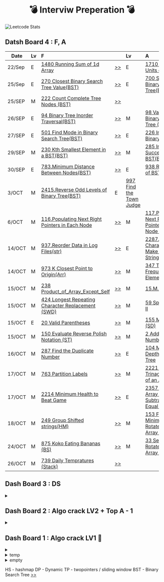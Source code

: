 
<div align="center"> 
  
  # :bomb: Interviw Preperation :bomb:  
</div>


![Leetcode Stats](https://leetcard.jacoblin.cool/jy-977) 

## Datsh Board 4 : F, A
| Date |Lv| F||Lv| A ||
| -------------  |:------------- |:--|:------------- |:------------- |:-------------|--| 
|22/Sep |E|[1480 Running Sum of 1d Array](https://leetcode.com/problems/running-sum-of-1d-array/)|[>>](https://github.com/jy-977/Mamang-Repo/blob/main/Algorithm/1480.E.Running_Sum_of_1d_Array.py)|E|[1710 Maximum Units on a Truck](https://leetcode.com/problems/maximum-units-on-a-truck/)|[>>](https://github.com/jy-977/Mamang-Repo/blob/main/Algorithm/1710.E.Maximum_Units_on_a_Track.py)
|25/Sep |E|[270 Closest Binary Search Tree Value(BST)](https://leetcode.com/problems/closest-binary-search-tree-value/)|[>>](https://github.com/jy-977/Mamang-Repo/blob/main/Algorithm/270.E.Closest_Binary_Search_Tree_Value.py)|E|[700 Search in a Binary Search Tree(BST)](https://leetcode.com/problems/search-in-a-binary-search-tree/)|[>>](https://github.com/jy-977/Mamang-Repo/blob/main/Algorithm/700.E.Search_in_a_Binary_Search_Tree.py)
|25/SEP |M|[222 Count Complete Tree Nodes (BST)](https://leetcode.com/problems/count-complete-tree-nodes/)|[>>](https://github.com/jy-977/Mamang-Repo/blob/main/Algorithm/222.M.Count_Complete_Tree_Nodes.py)|
|26/SEP |E|[94 Binary Tree Inorder Traversal(BST)](https://leetcode.com/problems/binary-tree-inorder-traversal/)|[>>](https://github.com/jy-977/Mamang-Repo/blob/main/Algorithm/94.E.Binary_Tree_Inorder_Traversal.py)|M|[98 Validate Binary Search Tree (BST)](https://leetcode.com/problems/validate-binary-search-tree/)|[>>](https://leetcode.com/problems/count-complete-tree-nodes/)|[>>](https://github.com/jy-977/Mamang-Repo/blob/main/Algorithm/98.M.Validate_Binary_Search_Tree.py)
|27/SEP|E|[501 Find Mode in Binary Search Tree(BST)](https://leetcode.com/problems/find-mode-in-binary-search-tree/)|[>>](https://github.com/jy-977/Mamang-Repo/blob/main/Algorithm/501.E.Find_Mode_in_Binary_Search_Tree.py)|E|[226 Invert Binary Tree (BT)](https://leetcode.com/problems/invert-binary-tree/)|[>>](https://github.com/jy-977/Mamang-Repo/blob/main/Algorithm/226.E.Invert_Binary_Tree.py)
|29/SEP|M|[230 Kth Smallest Element in a BST(BST)](https://leetcode.com/problems/kth-smallest-element-in-a-bst/)|[>>](https://github.com/jy-977/Mamang-Repo/blob/main/Algorithm/230.M.Kth_Smallest_Element_in_a_BST.py)|M|[285 Inorder Successor in BST(BST)](https://leetcode.com/problems/inorder-successor-in-bst/)|[>>](https://github.com/jy-977/Mamang-Repo/blob/main/Algorithm/285.M.Inorder_Successor_in_BST.py)
|30/SEP|E|[783.Minimum Distance Between Nodes(BST)](https://leetcode.com/problems/minimum-distance-between-bst-nodes/)|[>>](https://github.com/jy-977/Mamang-Repo/blob/main/Algorithm/783.E.Minimum_Distance_Between_BST_Nodes.py)|E|[938 Range Sum of BST (BST)](https://leetcode.com/problems/range-sum-of-bst/)|[>>](https://github.com/jy-977/Mamang-Repo/blob/main/Algorithm/938.E.Range_Sum_of_BST.py)
|3/OCT|M|[2415.Reverse Odd Levels of Binary Tree(BST)](https://leetcode.com/problems/minimum-distance-between-bst-nodes/)|E|[997 Find the Town Judge](https://leetcode.com/problems/find-the-town-judge/)|
|6/OCT|M|[116.Populating Next Right Pointers in Each Node](https://leetcode.com/problems/populating-next-right-pointers-in-each-node/)|[>>](https://github.com/jy-977/Mamang-Repo/blob/main/Algorithm/116-1.M.Populating_Next_Right_Pointers_in_Each_Node.py)|M|[117.Populating Next Right Pointers in Node II](https://leetcode.com/problems/populating-next-right-pointers-in-each-node-ii/)| [>>](https://github.com/jy-977/Mamang-Repo/blob/main/Algorithm/117.M.Populating_Next_Right_Pointers_in_Each_Node_II.py)
|14/OCT|M|[937.Reorder Data in Log Files(str)](https://leetcode.com/problems/reorder-data-in-log-files/)|[>>](https://github.com/jy-977/Mamang-Repo/blob/main/Algorithm/937.M.Reorder_Data_in_Log_Files.py)|E|[2287.Rearrange Characters to Make Target String](https://leetcode.com/problems/rearrange-characters-to-make-target-string/)|[>>](https://github.com/jy-977/Mamang-Repo/blob/main/Algorithm/2287.E.Rearrange_Characters_to_Make_Target_String.py)
|14/OCT|M|[973 K Closest Point to Origin(Arr)](https://leetcode.com/problems/k-closest-points-to-origin/)|[>>](https://github.com/jy-977/Mamang-Repo/blob/main/Algorithm/973.M.K_Closest_Points_to_Origin.py)|M|[347 Top K Frequent Elements](https://leetcode.com/problems/top-k-frequent-elements/)|[>>](https://github.com/jy-977/Mamang-Repo/blob/main/Algorithm/347.M.Top_K_Frequent_Elements.py)
|15/OCT|M|[238 Product_of_Array_Except_Self](https://leetcode.com/problems/product-of-array-except-self/)|[>>](https://github.com/jy-977/Mamang-Repo/blob/main/Algorithm/238.M.Product_of_Array_Except_Self.py)|M|[15.M.3Sum](https://leetcode.com/problems/3sum/)|[>>](https://github.com/jy-977/Mamang-Repo/blob/main/Algorithm/15.M.3Sum.py)
|15/OCT|M|[424 Longest Repeating Character Replacement (SWD)](https://leetcode.com/problems/longest-repeating-character-replacement/)|[>>](https://github.com/jy-977/Mamang-Repo/blob/main/Algorithm/424.M.Longest_Repeating_Charater_Replacement.py)|M|[59 Sprial Matrix II](https://leetcode.com/problems/spiral-matrix-ii/)|[>>](https://github.com/jy-977/Mamang-Repo/blob/main/Algorithm/59.M.Spiral_Matrix_II.py)
|15/OCT|E|[20 Valid Parentheses](https://leetcode.com/problems/valid-parentheses/)|[>>](https://github.com/jy-977/Mamang-Repo/blob/main/Algorithm/20.E.Valid_Parenthese.py)|M|[155 Min Stack (SD)](https://leetcode.com/problems/min-stack/)|[>>](https://github.com/jy-977/Mamang-Repo/blob/main/Algorithm/155.M.Min_Stack.py)
|15/OCT|M|[150 Evaluate Reverse Polish Notation (ST)](https://leetcode.com/problems/evaluate-reverse-polish-notation/)|[>>](https://github.com/jy-977/Mamang-Repo/blob/main/Algorithm/150.M.Evaluate_Reverse_Polish_Notation.py)|M|[2 Add Two Numbers (LL)](https://leetcode.com/problems/add-two-numbers/)|[>>](https://github.com/jy-977/Mamang-Repo/blob/main/Algorithm/2.M.Add_Two_Numbers.py)
|16/OCT|M|[287 Find the Duplicate Number](https://leetcode.com/problems/find-the-duplicate-number/)|[>>](https://github.com/jy-977/Mamang-Repo/blob/main/Algorithm/287.M.Find_the_Duplicate_Number.py)|E|[104 Maximum Depth of Binary Tree](https://leetcode.com/problems/maximum-depth-of-binary-tree/)|[>>](https://github.com/jy-977/Mamang-Repo/blob/main/Algorithm/104.E.Maximum_Depth_of_Binary_Tree.py)
|17/OCT|M|[763 Partition Labels](https://leetcode.com/problems/partition-labels/)|[>>](https://github.com/jy-977/Mamang-Repo/blob/main/Algorithm/763.M.Partition_Labels.py)|M|[2221 Find Trinagular Sum of an Array](https://leetcode.com/problems/find-triangular-sum-of-an-array/)|[>>](https://leetcode.com/problems/partition-labels/)|[>>](https://github.com/jy-977/Mamang-Repo/blob/main/Algorithm/2221.M.Find_Triangular_Sum_of_an_Array.py)
|17/OCT|M|[2214 Minimum Health to Beat Game](https://leetcode.com/problems/minimum-health-to-beat-game/)|[>>](https://github.com/jy-977/Mamang-Repo/blob/main/Algorithm/2214.M.Minimum_Health_to_Beat_Game.py)|E|[2357 Make Array Zero by Subtracting Equal Amounts](https://leetcode.com/problems/make-array-zero-by-subtracting-equal-amounts/)|[>>](https://github.com/jy-977/Mamang-Repo/blob/main/Algorithm/2357.E.Make_Array_Zero_by_Substracting_Equal_Amounts.py)
|18/OCT|M|[249 Group Shifted strings(HM)](https://leetcode.com/problems/group-shifted-strings/)|[>>](https://github.com/jy-977/Mamang-Repo/blob/main/Algorithm/249.M.Group_Shifted_Strings.py)|M|[153 Find Minimum in Rotated Sorted Array (BS)](https://leetcode.com/problems/find-minimum-in-rotated-sorted-array/)|[>>](https://github.com/jy-977/Mamang-Repo/blob/main/Algorithm/153.M.Find_Minimum_in_Rotated_Sorted_Array.py)
|24/OCT|M|[875 Koko Eating Bananas (BS)](https://leetcode.com/problems/koko-eating-bananas/)|[>>](https://github.com/jy-977/Mamang-Repo/blob/main/Algorithm/875.M.Koko_Eating_Bananas.py)|M|[33 Search in Rotated Sorted Array (BS)](https://leetcode.com/problems/search-in-rotated-sorted-array/)|[>>](https://github.com/jy-977/Mamang-Repo/blob/main/Algorithm/33.M.Search_in_Rotated_Sorted_Array.py)|
|26/OCT|M|[739 Daily Tempratures (Stack)](https://leetcode.com/problems/daily-temperatures/)|[>>](https://github.com/jy-977/Mamang-Repo/blob/main/Algorithm/739.M.Daily_Temperatures.py)
## Dash Board 3 : DS
<details><summary></summary>

| Date |DS|Lv| Algo Crack||Lv| Top Ama Interview ||
| ------------- |--- |:-------------: |-- |:------------- |:-------------: |:-------------:|--| 
|05/SEP|Array|![easy](https://img.shields.io/badge/Easy-5cb85c.svg?style=flat)|[217 Contains Duplication](https://leetcode.com/problems/contains-duplicate/)|[:arrow_forward:](https://github.com/jy-977/Mamang-Repo/blob/main/Algorithm/217.E.Contains%20Duplication.py)|![Medium](https://img.shields.io/badge/Medium-f0ad4e.svg?style=flat)|[53 Maximum Subarray](https://leetcode.com/problems/maximum-subarray/)|[:arrow_forward:](https://github.com/jy-977/Mamang-Repo/blob/main/Algorithm/53.M.Maximum%20Subarray.py)
|06/SEP|Array|![easy](https://img.shields.io/badge/Easy-5cb85c.svg?style=flat)|[88 Merge Sorted Array](https://leetcode.com/problems/merge-sorted-array/)|[:arrow_forward:](https://github.com/jy-977/Mamang-Repo/blob/main/Algorithm/88.E.Merge_Sorted_Array.py)|![Medium](https://img.shields.io/badge/Medium-f0ad4e.svg?style=flat)|
|07/SEP|Array|![easy](https://img.shields.io/badge/Easy-5cb85c.svg?style=flat)|[350 Intersection of Two Arrays II(HS)](https://leetcode.com/problems/intersection-of-two-arrays-ii/)|[:arrow_forward:](https://github.com/jy-977/Mamang-Repo/blob/main/Algorithm/350.E.Intersection_of_Two_Arrays_II.py)|![easy](https://img.shields.io/badge/Easy-5cb85c.svg?style=flat)|[121 Best Time to Buy and Sell Stocks](https://leetcode.com/problems/best-time-to-buy-and-sell-stock/)|[:arrow_forward:](https://github.com/jy-977/Mamang-Repo/blob/main/Algorithm/121.E.Best_Time_to_Buy_and_Sell_Stock.py)
|08/SEP|Array|![easy](https://img.shields.io/badge/Easy-5cb85c.svg?style=flat)|[118 Pascals Triangle](https://leetcode.com/problems/pascals-triangle/)|[:arrow_forward:](https://github.com/jy-977/Mamang-Repo/blob/main/Algorithm/118.E.Pascals_Triangle.py)|![Medium](https://img.shields.io/badge/Medium-f0ad4e.svg?style=flat)|[36 Valid Sudoku](https://leetcode.com/problems/valid-sudoku/)|
|08/SEP|STR|![easy](https://img.shields.io/badge/Easy-5cb85c.svg?style=flat)|[387 First Unique Character in a String](https://leetcode.com/problems/first-unique-character-in-a-string/)|[:arrow_forward:](https://github.com/jy-977/Mamang-Repo/blob/main/Algorithm/387.E.First_Unique_Character_in_a_String.py)|![easy](https://img.shields.io/badge/Easy-5cb85c.svg?style=flat)|[383 Ransom Note](https://leetcode.com/problems/ransom-note/)|[:arrow_forward:](https://github.com/jy-977/Mamang-Repo/blob/main/Algorithm/383.E.Ransom_Note.py)
|11/SEP|LinkedList|![easy](https://img.shields.io/badge/Easy-5cb85c.svg?style=flat)|[242 Valid Anagram](https://leetcode.com/problems/valid-anagram/)|[:arrow_forward:](https://github.com/jy-977/Mamang-Repo/blob/main/Algorithm/242.E.Valid_Anagram.py)|![easy](https://img.shields.io/badge/Easy-5cb85c.svg?style=flat)|[141 Linked List Cycle](https://leetcode.com/problems/linked-list-cycle/?envType=study-plan&id=data-structure-i)|[:arrow_forward:](https://github.com/jy-977/Mamang-Repo/blob/main/Algorithm/141.E.Linked_List_Cycle.py)
</details>

## Dash Board 2 : Algo crack LV2 + Top A - 1
<details><summary></summary>

| Date |Lv| Algo Crack||Lv| Top A Interview ||
| ------------- | :-------------: | :------------- |:-------------: |:-------------:| :------------- | :-------------:|
| 09/AUG  |![Medium](https://img.shields.io/badge/Medium-f0ad4e.svg?style=flat)  | [34 Find First and Last Position ..](https://leetcode.com/problems/find-first-and-last-position-of-element-in-sorted-array/)|[:arrow_forward:](https://github.com/jy-977/Mamang-Repo/blob/main/Algorithm/34.E.Find%20First%20and%20Last%20Position%20of%20Element%20in%20Sorted%20Array.py) :heavy_minus_sign: | ![easy](https://img.shields.io/badge/Easy-5cb85c.svg?style=flat)   |[1 Two Sum](https://leetcode.com/problems/two-sum/)|[:arrow_forward:](https://github.com/jy-977/Mamang-Repo/blob/main/Algorithm/1.E.Two%20Sum.py) |
 | 10/AUG  |![Medium](https://img.shields.io/badge/Medium-f0ad4e.svg?style=flat)  | [33 Search in Rotated Sorted Array](https://leetcode.com/problems/search-in-rotated-sorted-array/)|[:arrow_forward:](https://github.com/jy-977/Mamang-Repo/blob/main/Algorithm/33.M.Search%20in%20Rotated%20Sorted%20Array.py) | ![Medium](https://img.shields.io/badge/Medium-f0ad4e.svg?style=flat)|[12 Integer to Roman](https://leetcode.com/problems/integer-to-roman/) | [:arrow_forward:](https://github.com/jy-977/Mamang-Repo/blob/main/Algorithm/12.M.Integer%20to%20Roman.py) :heavy_minus_sign:
 | 11/AUG  |![Medium](https://img.shields.io/badge/Medium-f0ad4e.svg?style=flat)  | [74 Search a 2D Matrix](https://leetcode.com/problems/search-a-2d-matrix/)|[:arrow_forward:](https://github.com/jy-977/Mamang-Repo/blob/main/Algorithm/74.M.Search%20a%202D%20Matrix.py)  |![Hard](https://img.shields.io/badge/Hard-d9534f.svg?style=flat)  |[23 Merge k Sorted Lists](https://leetcode.com/problems/merge-k-sorted-lists/) | 
  |13/AUG |![Medium](https://img.shields.io/badge/Medium-f0ad4e.svg?style=flat)  | [153 Find Minimum in Rotated ..](https://leetcode.com/problems/find-minimum-in-rotated-sorted-array/)|[:arrow_forward:](https://github.com/jy-977/Mamang-Repo/blob/main/Algorithm/153.M.Find%20Minimum%20in%20Rotated%20Sorted%20Array.py)  |![Hard](https://img.shields.io/badge/Hard-d9534f.svg?style=flat)  |[42 Trapping Rain Water](https://leetcode.com/problems/trapping-rain-water/)|[:arrow_forward:](https://github.com/jy-977/Mamang-Repo/blob/main/Algorithm/42.H.Trapping%20Rain%20Water.py) :heavy_minus_sign:| 
  |14/AUG |![Medium](https://img.shields.io/badge/Medium-f0ad4e.svg?style=flat)  | [162 Find Peak Element](https://leetcode.com/problems/find-peak-element/)|[:arrow_forward:](https://github.com/jy-977/Mamang-Repo/blob/main/Algorithm/162.M.Find%20Peak%20Element.py) :heavy_minus_sign: |![Medium](https://img.shields.io/badge/Medium-f0ad4e.svg?style=flat)   |[49 Group Anagrams](https://leetcode.com/problems/group-anagrams/)|[:arrow_forward:](https://github.com/jy-977/Mamang-Repo/blob/main/Algorithm/49.M.Group%20Anagrams.py) :heavy_minus_sign:| 
 |15/AUG |![Medium](https://img.shields.io/badge/Medium-f0ad4e.svg?style=flat)  | [82 Remove Duplicates from..](https://leetcode.com/problems/remove-duplicates-from-sorted-list-ii/)| |![Hard](https://img.shields.io/badge/Hard-d9534f.svg?style=flat)   |[127 Word Ladder](https://leetcode.com/problems/word-ladder/)|| 
|16/AUG |![Medium](https://img.shields.io/badge/Medium-f0ad4e.svg?style=flat)  | [15 3Sum](https://leetcode.com/problems/3sum/)| |![Medium](https://img.shields.io/badge/Medium-f0ad4e.svg?style=flat)  |[138 Copy List with Random Pointer](https://leetcode.com/problems/copy-list-with-random-pointer/)|[:arrow_forward:](https://github.com/jy-977/Mamang-Repo/blob/main/Algorithm/138.M.Copy%20List%20with%20Random%20Pointer.py)| 
|17/AUG | ![easy](https://img.shields.io/badge/Easy-5cb85c.svg?style=flat)   | [844 Backspace String Compare](https://leetcode.com/problems/backspace-string-compare/)|[:arrow_forward:](https://github.com/jy-977/Mamang-Repo/blob/main/Algorithm/844.E.Backspace%String%20Compare.py)  |![Medium](https://img.shields.io/badge/Medium-f0ad4e.svg?style=flat)  |[139 Word Break](https://leetcode.com/problems/word-break/)|| 
|23/AUG,7/SEP |![Medium](https://img.shields.io/badge/Medium-f0ad4e.svg?style=flat)   | [11 Container With Most Water](https://leetcode.com/problems/container-with-most-water/)|[:arrow_forward:](https://github.com/jy-977/Mamang-Repo/blob/main/Algorithm/11.M.Container%20With%20Most%20Water.py)  |![Medium](https://img.shields.io/badge/Medium-f0ad4e.svg?style=flat)  |[200 Number of Islands(BFS)](https://leetcode.com/problems/number-of-islands/)|[:arrow_forward:](https://github.com/jy-977/Mamang-Repo/blob/main/Algorithm/200.M.Number_of_Islands.py) 
|5/SEP ||||![easy](https://img.shields.io/badge/Easy-5cb85c.svg?style=flat) |[1603 Design Parking System](https://leetcode.com/problems/design-parking-system/) | [:arrow_forward:](https://github.com/jy-977/Mamang-Repo/blob/main/Algorithm/1603.E.Design%20Parking%20System.py) 
|10/SEP ||||![Medium](https://img.shields.io/badge/Medium-f0ad4e.svg?style=flat)  |[207 Course Schedule dfs](https://leetcode.com/problems/course-schedule/) | [:arrow_forward:](https://github.com/jy-977/Mamang-Repo/blob/main/Algorithm/207.M.Course_Schedule.py) 
 </details>

## Dash Board 1 : Algo crack LV1  :calendar: 
<details><summary></summary>

||Q1|Q2|Q3|Q4|Q5|
|:---:|---|---|---|---|---|
|Binary Search, two pointers|[704 E Binary search ](https://leetcode.com/problems/binary-search/)[:arrow_forward:](https://github.com/jy-977/Mamang-Repo/blob/main/Algorithm/704.Binary%20Search.py)|[278 E First Bad Version](https://leetcode.com/problems/first-bad-version/) [:arrow_forward:](https://github.com/jy-977/Mamang-Repo/blob/main/Algorithm/35.%20Search%20Insert%20Position.py)|[35 E Search Insert Position](https://leetcode.com/problems/search-insert-position/)[:arrow_forward:](https://github.com/jy-977/Mamang-Repo/blob/main/Algorithm/35.%20Search%20Insert%20Position.py)|[977 E Squares of a Sorted Array](https://leetcode.com/problems/squares-of-a-sorted-array/)[:arrow_forward:](https://github.com/jy-977/Mamang-Repo/blob/main/Algorithm/977.Squares%20of%20a%20Sorted%20Array.py)|189 M Rotated Array|
|Two pointers|[283 E Move zeroes](https://leetcode.com/problems/move-zeroes/)[:arrow_forward:](https://github.com/jy-977/Mamang-Repo/blob/main/Algorithm/283.E.Move%20Zeros.py)|[167 M two SumII](https://leetcode.com/problems/two-sum-ii-input-array-is-sorted/)[:arrow_forward:](https://github.com/jy-977/Mamang-Repo/blob/main/Algorithm/167.M.Two%20Sum%20II.py) |[344 E Reverse String](https://leetcode.com/problems/reverse-string/)[:arrow_forward:](https://github.com/jy-977/Mamang-Repo/blob/main/Algorithm/344.E.Reverse%20String.py)|[557 E Reversed Words in a StringIII](https://leetcode.com/problems/reverse-words-in-a-string-iii/)[:arrow_forward:](https://github.com/jy-977/Mamang-Repo/blob/main/Algorithm/557.E.Reverse%20Words%20in%20a%20String%20III.py)|[876 E Middle of the Linked List](https://leetcode.com/problems/middle-of-the-linked-list/)[:arrow_forward:](https://github.com/jy-977/Mamang-Repo/blob/main/Algorithm/876.E.Middle%20of%20the%20LinkedList.py)
|Sliding window|[3 M Longest Substring Without Repeating Characters](https://leetcode.com/problems/longest-substring-without-repeating-characters/)[:arrow_forward:](https://github.com/jy-977/Mamang-Repo/blob/main/Algorithm/3.M.Longest%20Substring%20Without%20Repeating%20Characters.py)|[ 567 M Permutation in String](https://leetcode.com/problems/permutation-in-string/)[:arrow_forward:](https://github.com/jy-977/Mamang-Repo/blob/main/Algorithm/567.M.Permuation%20in%20String.py)
|BFS, DFS|[733 E Flood Fill](https://leetcode.com/problems/flood-fill/)[:arrow_forward:](https://github.com/jy-977/FAANG-Repo/blob/main/Algorithm/733.E.Flood%20Fill.py)|[116 M Populating Next Right Pointers in Each Node](https://leetcode.com/problems/populating-next-right-pointers-in-each-node/)[:arrow_forward:](https://github.com/jy-977/Mamang-Repo/blob/main/Algorithm/116.M.Popluating%20Next%20Right%20Pointers%20in%20Each%20Node.py)|[617 E Merge Two Binary Trees](https://leetcode.com/problems/merge-two-binary-trees/)[:arrow_forward:](https://github.com/jy-977/Mamang-Repo/blob/main/Algorithm/617.E.Merge%20Two%20Binary%20Trees.py) |[542 M 01 Matrix](https://leetcode.com/problems/01-matrix/)[:arrow_forward:](https://github.com/jy-977/Mamang-Repo/blob/main/Algorithm/542.M.01%20Matrix.py)|[944 M Rotting Oranges](https://leetcode.com/problems/rotting-oranges/) [:arrow_forward:](https://github.com/jy-977/Mamang-Repo/blob/main/Algorithm/994.M.Rotting%20Oranges.py)|
|Backtracking, Recursive|[21 E Merge Two Sorted Lists](https://leetcode.com/problems/merge-two-sorted-lists/) [:arrow_forward:](https://github.com/jy-977/Mamang-Repo/blob/main/Algorithm/21.E.Merge%20Two%20Sorted%20Lists.py)|[206 E Reverse Linked List](https://leetcode.com/problems/reverse-linked-list/) [:arrow_forward:](https://github.com/jy-977/FAANG-Repo/blob/main/Algorithm/206.E.Reverse%20Linked%20List.py)|[77 M Combinations](https://leetcode.com/problems/combinations/) [:arrow_forward:](https://github.com/jy-977/FAANG-Repo/blob/main/Algorithm/77.M.Combinations.py)|[46 M Permutations](https://leetcode.com/problems/permutations/) [:arrow_forward:](https://github.com/jy-977/FAANG-Repo/blob/main/Algorithm/46.M.Permutations.py)|[784 M Letter Case Permutation](https://leetcode.com/problems/letter-case-permutation/) [:arrow_forward:](https://github.com/jy-977/FAANG-Repo/blob/main/Algorithm/784.M.Letter%20Case%20Permuntation.py)
|DP|[70 E Climbing Stairs](https://leetcode.com/problems/climbing-stairs/) [:arrow_forward:](https://github.com/jy-977/FAANG-Repo/blob/main/Algorithm/70.E.Climbing%20Stairs.py)|[198 M House Robber](https://leetcode.com/problems/house-robber/) [:arrow_forward:](https://github.com/jy-977/FAANG-Repo/blob/main/Algorithm/198.M.House%20Robber.py)|[120 M Triangle](https://leetcode.com/problems/triangle/)||
|Bit Manipulation| [231 E Power of Two](https://leetcode.com/problems/power-of-two/submissions/) [:arrow_forward:](https://github.com/jy-977/FAANG-Repo/blob/main/Algorithm/231.E.Power%20of%20Two.py)|[191 E Number of 1 Bits](https://leetcode.com/problems/number-of-1-bits/) [:arrow_forward:](https://github.com/jy-977/FAANG-Repo/blob/main/Algorithm/191.E.Number%20of%201%20Bits.py)|[190 E Reverse Bits](https://leetcode.com/problems/reverse-bits/) [:arrow_forward:](https://github.com/jy-977/FAANG-Repo/blob/main/Algorithm/190.E.Reverse%20Bits.py)|[136 E Single Number](https://leetcode.com/problems/single-number/) [:arrow_forward:](https://github.com/jy-977/FAANG-Repo/blob/main/Algorithm/136.E.Single%20Number.py)
</details>


<details>
 <summary>temp</summary>
-Two pointers

-Sliding Window

-DFS

-BFS

-Backtracking , recursive

-DP : 점화식..

  <details>
  https://leetcode.com/problems/house-robber/discuss/156523/From-good-to-great.-How-to-approach-most-of-DP-problems.
  </details>



-Binay Tree /Perfect Binary Tree

-Singly Linked List 
</details>


<details>
    <summary>empty</summary>
      https://github.com/Girin7716/PythonCoding
  
      https://medium.com/geekculture/top-leetcode-patterns-for-faang-coding-interviews-bdbe8766534c

      FAANG-Repo is a repository for NEW CHALLENGE of career. 
      I aim to join to Mamang in next year (2023) as a Data Engineer. 
      The practice of [leet code](https://leetcode.com/) problems is going to be uploaded irregularly for the coding interview. 
      This is composed of 3 categories in general 




</details>




HS - hashmap 
DP - Dynamic 
TP - twopointers / sliding window
BST - Binary Search Tree [>>]()